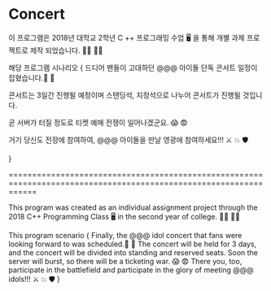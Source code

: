 # Concert
이 프로그램은 2018년 대학교 2학년 C ++ 프로그래밍 수업 🖥 을 통해 개별 과제 프로젝트로 제작 되었습니다. 👨‍💻 👩‍💻

해당 프로그램 시나리오 {
드디어 팬들이 고대하던 @@@ 아이돌 단독 콘서트 일정이 잡혔습니다.🎊 🎉

콘서트는 3일간 진행될 예정이며 스탠딩석, 지정석으로 나누어 콘서트가 진행될 것입니다.

곧 서버가 터질 정도로 티켓 예매 전쟁이 일어나겠군요. 😱 😨

거기 당신도 전장에 참여하여, @@@ 아이돌을 만날 영광에 참여하세요!!! ⚔ 💥 🛡

}

==================================================================================================================

This program was created as an individual assignment project through the 2018 C++ Programming Class 🖥 in the second year of college. 👨‍💻 👩‍💻

This program scenario {
Finally, the @@@ idol concert that fans were looking forward to was scheduled.🎊 🎉
The concert will be held for 3 days, and the concert will be divided into standing and reserved seats.
Soon the server will burst, so there will be a ticketing war. 😱 😨
There you, too, participate in the battlefield and participate in the glory of meeting @@@ idols!!! ⚔ 💥 🛡
}
